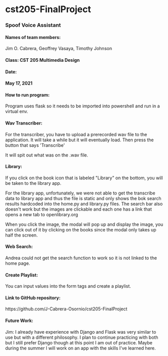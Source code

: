 # cst205-FinalProject

<h3>Spoof Voice Assistant</h3>

<h4>Names of team members:</h4> Jim O. Cabrera, Geoffrey Vasaya, Timothy Johnson

<h4>Class: CST 205 Multimedia Design</h4>

<h4>Date:<h4> May 17, 2021


<h4>How to run program:</h4>

 
 Program uses flask so it needs to be imported into powershell and run in a virtual env.
 
 <h4>Wav Transcriber:</h4>
 For the transcriber, you have to upload a prerecorded wav file to the application. It will take a while but it will eventually load. Then press the button that says 'Transcribe'
  
 It will spit out what was on the .wav file.<br>
 
 
 <h4>Library:</h4>
 If you click on the book icon that is labeled "Library" on the bottom, you will be taken to the library app. 
 
 For the library app, unfortunately, we were not able to get the transcribe data to library app and thus the file is static and only
 shows the bok search results hardcoded into the home.py and library.py files. The search bar also doesn't work but the images are clickable and each one has a link that 
 opens a new tab to openlibrary.org
 
 When you click the image, the modal will pop up and display the image, you can click out of it by clicking on the books since the modal only takes up half the screen.
 
 
  <h4>Web Search:</h4>
 Andrea could not get the search function to work so it is not linked to the home page. 
 
  <h4>Create Playlist:</h4>
 You can input values into the form tags and create a playlist.
  
<h4>Link to GitHub repository:</h4> https://github.com/J-Cabrera-Osornio/cst205-FinalProject

 <h4>Future Work:</h4>
 Jim: I already have experience with Django and Flask was very similar to use but with a different philosophy. I plan to continue practicing with both
      but I still prefer Django though at this point I am out of practice. Maybe during the summer I will work on an app with the skills I've learned here. 


